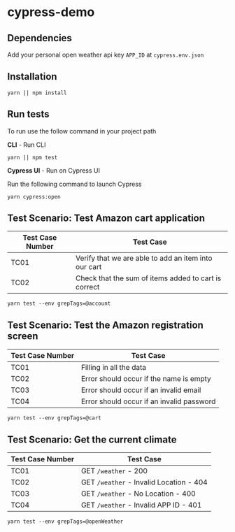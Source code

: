 # cypress-demo

## Dependencies

Add your personal open weather api key `APP_ID` at `cypress.env.json`

## Installation

```
yarn || npm install
```

## Run tests

To run use the follow command in your project path

**CLI** - Run CLI
```
yarn || npm test
```

**Cypress UI** - Run on Cypress UI

Run the following command to launch Cypress

```
yarn cypress:open
```

## **Test Scenario**: Test Amazon cart application

| Test Case Number | Test Case                                            |
| ---------------- | ---------------------------------------------------- |
| TC01             | Verify that we are able to add an item into our cart |
| TC02             | Check that the sum of items added to cart is correct |

```
yarn test --env grepTags=@account
```

## **Test Scenario**: Test the Amazon registration screen

| Test Case Number | Test Case                                 |
| ---------------- | ----------------------------------------- |
| TC01             | Filling in all the data                   |
| TC02             | Error should occur if the name is empty   |
| TC03             | Error should occur if an invalid email    |
| TC04             | Error should occur if an invalid password |

```
yarn test --env grepTags=@cart
```

## **Test Scenario**: Get the current climate

| Test Case Number | Test Case                               |
| ---------------- | --------------------------------------- |
| TC01             | GET `/weather` - 200                    |
| TC02             | GET `/weather` - Invalid Location - 404 |
| TC03             | GET `/weather` - No Location - 400      |
| TC04             | GET `/weather` - Invalid APP ID - 401   |

```
yarn test --env grepTags=@openWeather
```
